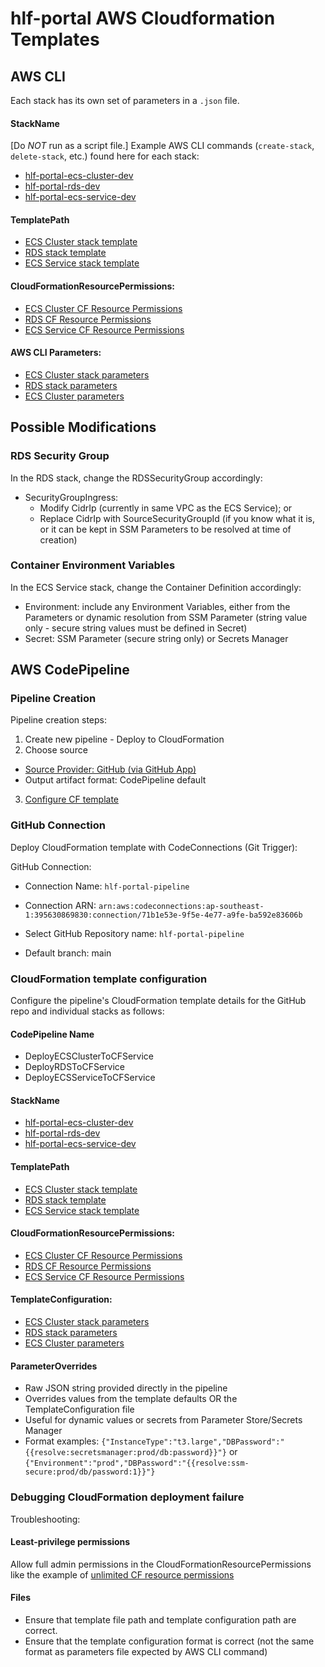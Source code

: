# hlf-portal AWS Cloudformation Templates

## AWS CLI

Each stack has its own set of parameters in a `.json` file.

#### StackName
[Do _NOT_ run as a script file.]  Example AWS CLI commands (`create-stack`, `delete-stack`, etc.) found here for each stack:
- [hlf-portal-ecs-cluster-dev](./ecs-develop/deploy-1-ecs-cluster.sh)
- [hlf-portal-rds-dev](./ecs-develop/deploy-2-rds.sh)
- [hlf-portal-ecs-service-dev](./ecs-develop/deploy-3-ecs-service.sh)

#### TemplatePath
- [ECS Cluster stack template](./ecs-develop/ecs-cluster-stack.yaml)
- [RDS stack template](./ecs-develop/rds-stack.yaml)
- [ECS Service stack template](./ecs-develop/ecs-service-stack.yaml)

#### CloudFormationResourcePermissions:
- [ECS Cluster CF Resource Permissions](./ecs-develop/ecs-cluster-cf-resource-permissions.json)
- [RDS CF Resource Permissions](./ecs-develop/rds-cf-resource-permissions.json)
- [ECS Service CF Resource Permissions](./ecs-develop/ecs-service-cf-resource-permissions.json)

#### AWS CLI Parameters:
- [ECS Cluster stack parameters](./ecs-develop/ecs-cluster-parameters.json)
- [RDS stack parameters](./ecs-develop/rds-parameters.json)
- [ECS Cluster parameters](./ecs-develop/ecs-service-parameters.json)

## Possible Modifications

### RDS Security Group

In the RDS stack, change the RDSSecurityGroup accordingly:
- SecurityGroupIngress: 
  - Modify CidrIp (currently in same VPC as the ECS Service); or
  - Replace CidrIp with SourceSecurityGroupId (if you know what it is, or it can be kept in SSM Parameters to be resolved at time of creation)

### Container Environment Variables

In the ECS Service stack, change the Container Definition accordingly:
- Environment: include any Environment Variables, either from the Parameters or dynamic resolution from SSM Parameter (string value only - secure string values must be defined in Secret)
- Secret: SSM Parameter (secure string only) or Secrets Manager

## AWS CodePipeline

### Pipeline Creation

Pipeline creation steps:
1. Create new pipeline - Deploy to CloudFormation
2. Choose source 
  - [Source Provider: GitHub (via GitHub App)](#github-connection)
  - Output artifact format: CodePipeline default
3. [Configure CF template](#cloudformation-template-configuration)

### GitHub Connection

Deploy CloudFormation template with CodeConnections (Git Trigger):

GitHub Connection:
- Connection Name: `hlf-portal-pipeline`
- Connection ARN: `arn:aws:codeconnections:ap-southeast-1:395630869830:connection/71b1e53e-9f5e-4e77-a9fe-ba592e83606b`

- Select GitHub Repository name: `hlf-portal-pipeline`
- Default branch: main

### CloudFormation template configuration

Configure the pipeline's CloudFormation template details for the GitHub repo and individual stacks as follows:

#### CodePipeline Name
- DeployECSClusterToCFService
- DeployRDSToCFService
- DeployECSServiceToCFService

#### StackName
- [hlf-portal-ecs-cluster-dev](./ecs-develop/deploy-1-ecs-cluster.sh)
- [hlf-portal-rds-dev](./ecs-develop/deploy-2-rds.sh)
- [hlf-portal-ecs-service-dev](./ecs-develop/deploy-3-ecs-service.sh)

#### TemplatePath
- [ECS Cluster stack template](./ecs-develop/ecs-cluster-stack.yaml)
- [RDS stack template](./ecs-develop/rds-stack.yaml)
- [ECS Service stack template](./ecs-develop/ecs-service-stack.yaml)

#### CloudFormationResourcePermissions:
- [ECS Cluster CF Resource Permissions](./ecs-develop/ecs-cluster-cf-resource-permissions.json)
- [RDS CF Resource Permissions](./ecs-develop/rds-cf-resource-permissions.json)
- [ECS Service CF Resource Permissions](./ecs-develop/ecs-service-cf-resource-permissions.json)

#### TemplateConfiguration:
- [ECS Cluster stack parameters](./ecs-develop/ecs-cluster-template-configuration.json)
- [RDS stack parameters](./ecs-develop/rds-template-configuration.json)
- [ECS Cluster parameters](./ecs-develop/ecs-service-template-configuration.json)

#### ParameterOverrides
- Raw JSON string provided directly in the pipeline
- Overrides values from the template defaults OR the TemplateConfiguration file
- Useful for dynamic values or secrets from Parameter Store/Secrets Manager
- Format examples: `{"InstanceType":"t3.large","DBPassword":"{{resolve:secretsmanager:prod/db:password}}"}` or `{"Environment":"prod","DBPassword":"{{resolve:ssm-secure:prod/db/password:1}}"}`

### Debugging CloudFormation deployment failure

Troubleshooting: 

#### Least-privilege permissions
Allow full admin permissions in the CloudFormationResourcePermissions like the example of [unlimited CF resource permissions](./ecs-develop/unlimited-cf-resource-permissions.json)

#### Files
- Ensure that template file path and template configuration path are correct.
- Ensure that the template configuration format is correct (not the same format as parameters file expected by AWS CLI command)